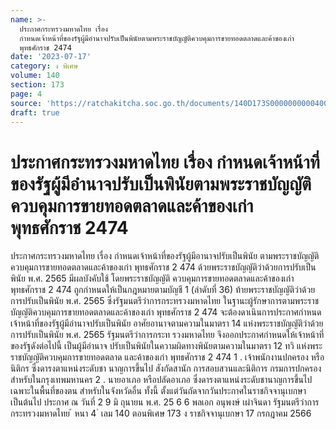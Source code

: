 ```yaml
---
name: >-
  ประกาศกระทรวงมหาดไทย เรื่อง
  กำหนดเจ้าหน้าที่ของรัฐผู้มีอำนาจปรับเป็นพินัยตามพระราชบัญญัติควบคุมการขายทอดตลาดและค้าของเก่า
  พุทธศักราช 2474
date: '2023-07-17'
category: ง พิเศษ
volume: 140
section: 173
page: 4
source: 'https://ratchakitcha.soc.go.th/documents/140D173S0000000000400.pdf'
draft: true
---
```


# ประกาศกระทรวงมหาดไทย เรื่อง กำหนดเจ้าหน้าที่ของรัฐผู้มีอำนาจปรับเป็นพินัยตามพระราชบัญญัติควบคุมการขายทอดตลาดและค้าของเก่า พุทธศักราช 2474

ประกาศกระทรวงมหาดไทย เรื่อง กำหนดเจ้าหน้าที่ของรัฐผู้มีอานาจปรับเป็นพินัย ตามพระราชบัญญัติควบคุมการขายทอดตลาดและค้าของเก่า พุทธศักราช 2 474 ด้วยพระราชบัญญัติว่าด้วยการปรับเป็นพินัย พ.ศ. 2565 มีผลบังคับใช้ โดยพระราชบัญญัติ ควบคุมการขายทอดตลาดและค้าของเก่า พุทธศักราช 2 474 ถูกกำหนดให้เป็นกฎหมายตามบัญชี 1 (ลำดับที่ 36) ท้ายพระราชบัญญัติว่าด้วยการปรับเป็นพินัย พ.ศ. 2565 ซึ่งรัฐมนตรีว่าการกระทรวงมหาดไทย ในฐานะผู้รักษาการตามพระราชบัญญัติควบคุมการขายทอดตลาดและค้าของเก่า พุทธศักราช 2 474 จะต้องดาเนินการประกาศกำหนดเจ้าหน้าที่ของรัฐผู้มีอำนาจปรับเป็นพินัย อาศัยอานาจตามความในมาตรา 14 แห่งพระราชบัญญัติว่าด้วยการปรับเป็นพินัย พ.ศ. 2565 รัฐมนตรีว่าการกระท รวงมหาดไทย จึงออกประกาศกำหนดให้เจ้าหน้าที่ของรัฐดังต่อไปนี้ เป็นผู้มีอำนาจ ปรับเป็นพินัยในความผิดทางพินัยตามความในมาตรา 12 ทวิ แห่งพระราชบัญญัติควบคุมการขายทอดตลาด และค้าของเก่า พุทธศักราช 2 474 1 . เจ้าพนักงานปกครอง หรือนิติกร ซึ่งดารงตาแหน่งระดับชา นาญการขึ้นไป สังกัดสานัก การสอบสวนและนิติการ กรมการปกครอง สำหรับในกรุงเทพมหานคร 2 . นายอาเภอ หรือปลัดอาเภอ ซึ่งดารงตาแหน่งระดับชานาญการขึ้นไป เฉพาะในพื้นที่ของตน สำหรับในจังหวัดอื่น ทั้งนี้ ตั้งแต่วันถัดจากวันประกาศในราชกิจจานุเบกษาเป็นต้นไป ประกาศ ณ วันที่ 2 9 มิ ถุนายน พ.ศ. 25 6 6 พลเอก อนุพงษ์ เผ่าจินดา รัฐมนตรีว่าการกระทรวงมหาดไทย ้ หนา 4 ่ เลม 140 ตอนพิเศษ 173 ง ราชกิจจานุเบกษา 17 กรกฎาคม 2566
